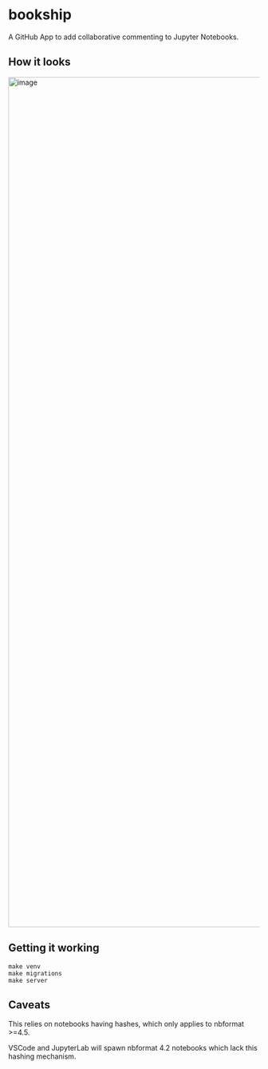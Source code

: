# bookship

A GitHub App to add collaborative commenting to Jupyter Notebooks. 

## How it looks
<img width="1701" alt="image" src="https://github.com/amfor/bookship/assets/19957162/2b76e98a-536c-4fe7-977e-5ca9f6abf95c">

## Getting it working 

```
make venv
make migrations
make server
```

## Caveats

This relies on notebooks having hashes, which only applies to nbformat >=4.5.

VSCode and JupyterLab will spawn nbformat 4.2 notebooks which lack this hashing mechanism. 
